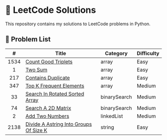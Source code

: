 # 🚀 LeetCode Solutions

This repository contains my solutions to LeetCode problems in Python.

## 📝 Problem List

| # | Title | Category | Difficulty |
|:---:|-------|----------|------------|
| 1534 | [Count Good Triplets](https://leetcode.com/problems/count-good-triplets) | array | Easy |
| 1 | [Two Sum](https://leetcode.com/problems/two-sum) | array | Easy |
| 217 | [Contains Duplicate](https://leetcode.com/problems/contains-duplicate) | array | Easy |
| 347 | [Top K Frequent Elements](https://leetcode.com/problems/top-k-frequent-elements) | array | Medium |
| 33 | [Search In Rotated Sorted Array](https://leetcode.com/problems/search-in-rotated-sorted-array) | binarySearch | Medium |
| 74 | [Search A 2D Matrix](https://leetcode.com/problems/search-a-2d-matrix) | binarySearch | Medium |
| 2 | [Add Two Numbers](https://leetcode.com/problems/add-two-numbers) | linkedList | Medium |
| 2138 | [Divide A Astring Into Groups Of Size K](https://leetcode.com/problems/divide-a-string-into-groups-of-size-k) | string | Easy |
